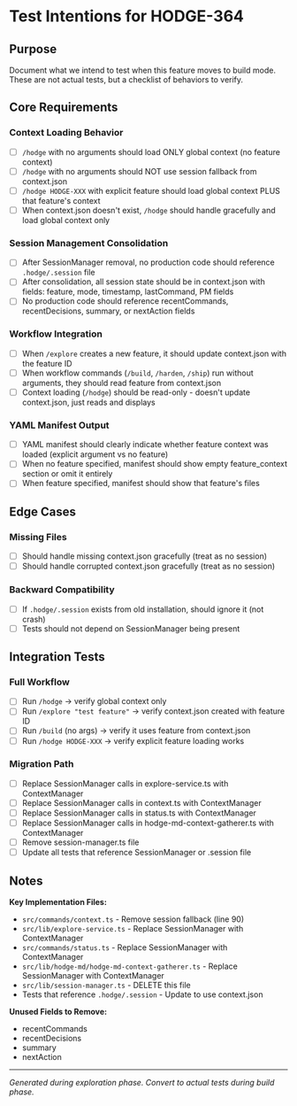 # Test Intentions for HODGE-364

## Purpose
Document what we intend to test when this feature moves to build mode.
These are not actual tests, but a checklist of behaviors to verify.

## Core Requirements

### Context Loading Behavior
- [ ] `/hodge` with no arguments should load ONLY global context (no feature context)
- [ ] `/hodge` with no arguments should NOT use session fallback from context.json
- [ ] `/hodge HODGE-XXX` with explicit feature should load global context PLUS that feature's context
- [ ] When context.json doesn't exist, `/hodge` should handle gracefully and load global context only

### Session Management Consolidation
- [ ] After SessionManager removal, no production code should reference `.hodge/.session` file
- [ ] After consolidation, all session state should be in context.json with fields: feature, mode, timestamp, lastCommand, PM fields
- [ ] No production code should reference recentCommands, recentDecisions, summary, or nextAction fields

### Workflow Integration
- [ ] When `/explore` creates a new feature, it should update context.json with the feature ID
- [ ] When workflow commands (`/build`, `/harden`, `/ship`) run without arguments, they should read feature from context.json
- [ ] Context loading (`/hodge`) should be read-only - doesn't update context.json, just reads and displays

### YAML Manifest Output
- [ ] YAML manifest should clearly indicate whether feature context was loaded (explicit argument vs no feature)
- [ ] When no feature specified, manifest should show empty feature_context section or omit it entirely
- [ ] When feature specified, manifest should show that feature's files

## Edge Cases

### Missing Files
- [ ] Should handle missing context.json gracefully (treat as no session)
- [ ] Should handle corrupted context.json gracefully (treat as no session)

### Backward Compatibility
- [ ] If `.hodge/.session` exists from old installation, should ignore it (not crash)
- [ ] Tests should not depend on SessionManager being present

## Integration Tests

### Full Workflow
- [ ] Run `/hodge` → verify global context only
- [ ] Run `/explore "test feature"` → verify context.json created with feature ID
- [ ] Run `/build` (no args) → verify it uses feature from context.json
- [ ] Run `/hodge HODGE-XXX` → verify explicit feature loading works

### Migration Path
- [ ] Replace SessionManager calls in explore-service.ts with ContextManager
- [ ] Replace SessionManager calls in context.ts with ContextManager
- [ ] Replace SessionManager calls in status.ts with ContextManager
- [ ] Replace SessionManager calls in hodge-md-context-gatherer.ts with ContextManager
- [ ] Remove session-manager.ts file
- [ ] Update all tests that reference SessionManager or .session file

## Notes

**Key Implementation Files:**
- `src/commands/context.ts` - Remove session fallback (line 90)
- `src/lib/explore-service.ts` - Replace SessionManager with ContextManager
- `src/commands/status.ts` - Replace SessionManager with ContextManager
- `src/lib/hodge-md/hodge-md-context-gatherer.ts` - Replace SessionManager with ContextManager
- `src/lib/session-manager.ts` - DELETE this file
- Tests that reference `.hodge/.session` - Update to use context.json

**Unused Fields to Remove:**
- recentCommands
- recentDecisions
- summary
- nextAction

---
*Generated during exploration phase. Convert to actual tests during build phase.*